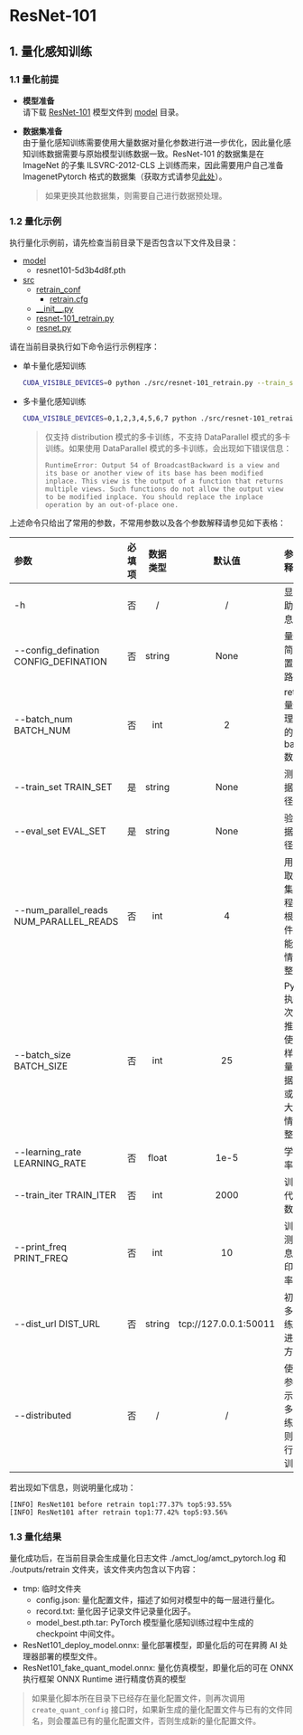 # ResNet-101

## 1. 量化感知训练

### 1.1 量化前提

+ **模型准备**  
请下载 [ResNet-101](https://obs-9be7.obs.cn-east-2.myhuaweicloud.com/003_Atc_Models/AE/ATC%20Model/resnet-101_nuq/resnet101-5d3b4d8f.pth) 模型文件到 [model](./model/) 目录。

+ **数据集准备**  
由于量化感知训练需要使用大量数据对量化参数进行进一步优化，因此量化感知训练数据需要与原始模型训练数据一致。ResNet-101 的数据集是在 ImageNet 的子集 ILSVRC-2012-CLS 上训练而来，因此需要用户自己准备 ImagenetPytorch 格式的数据集（获取方式请参见[此处](https://github.com/pytorch/examples/tree/master/imagenet)）。
  
  > 如果更换其他数据集，则需要自己进行数据预处理。

### 1.2 量化示例

执行量化示例前，请先检查当前目录下是否包含以下文件及目录：

+ [model](./model/)
  + resnet101-5d3b4d8f.pth
+ [src](./src/)
  + [retrain_conf](./src/retrain_conf/)
    + [retrain.cfg](./src/retrain_conf/retrain.cfg)
  + [\_\_init__.py](./src/__init__.py)
  + [resnet-101_retrain.py](./src/resnet-101_retrain.py)
  + [resnet.py](./src/resnet.py)

请在当前目录执行如下命令运行示例程序：

+ 单卡量化感知训练

  ```bash
  CUDA_VISIBLE_DEVICES=0 python ./src/resnet-101_retrain.py --train_set TRAIN_SET --eval_set EVAL_SET --config_defination ./src/retrain_conf/retrain.cfg
  ```

+ 多卡量化感知训练

  ```bash
  CUDA_VISIBLE_DEVICES=0,1,2,3,4,5,6,7 python ./src/resnet-101_retrain.py --train_set TRAIN_SET --eval_set EVAL_SET --config_defination ./src/retrain_conf/retrain.cfg --distributed
  ```

  > 仅支持 distribution 模式的多卡训练，不支持 DataParallel 模式的多卡训练。如果使用 DataParallel 模式的多卡训练，会出现如下错误信息：
  >
  > ```none
  > RuntimeError: Output 54 of BroadcastBackward is a view and its base or another view of its base has been modified inplace. This view is the output of a function that returns multiple views. Such functions do not allow the output view to be modified inplace. You should replace the inplace operation by an out-of-place one.
  > ```

上述命令只给出了常用的参数，不常用参数以及各个参数解释请参见如下表格：

| 参数 | 必填项 | 数据类型 | 默认值 | 参数解释 |
| :-- | :-: | :-: | :-: | :-- |
| -h | 否 | / | / | 显示帮助信息。 |
| --config_defination CONFIG_DEFINATION | 否 | string | None | 量化的简易配置文件路径。 |
| --batch_num BATCH_NUM | 否 | int | 2 | retrain 量化推理阶段的 batch 数。 |
| --train_set TRAIN_SET | 是 | string | None | 测试数据集路径。 |
| --eval_set EVAL_SET | 是 | string | None | 验证数据集路径。 |
|  --num_parallel_reads NUM_PARALLEL_READS | 否 | int | 4 | 用于读取数据集的线程数，根据硬件运算能力酌情调整。 |
| --batch_size BATCH_SIZE | 否 | int | 25 | PyTorch 执行一次前向推理所使用的样本数量，根据内存或显存大小酌情调整。 |
| --learning_rate LEARNING_RATE | 否 | float | 1e-5 | 学习率。 |
| --train_iter TRAIN_ITER | 否 | int | 2000 | 训练迭代次数。 |
| --print_freq PRINT_FREQ | 否 | int | 10 | 训练及测试信息的打印频率。 |
| --dist_url DIST_URL | 否 | string | tcp://127.0.0.1:50011 | 初始化多卡训练通信进程的方法。 |
| --distributed | 否 | / | / | 使用该参数表示进行多卡训练，否则不进行多卡训练。 |

若出现如下信息，则说明量化成功：

```none
[INFO] ResNet101 before retrain top1:77.37% top5:93.55%
[INFO] ResNet101 after retrain top1:77.42% top5:93.56%
```

### 1.3 量化结果

量化成功后，在当前目录会生成量化日志文件 ./amct_log/amct_pytorch.log 和 ./outputs/retrain 文件夹，该文件夹内包含以下内容：

+ tmp: 临时文件夹
  + config.json: 量化配置文件，描述了如何对模型中的每一层进行量化。
  + record.txt: 量化因子记录文件记录量化因子。
  + model_best.pth.tar: PyTorch 模型量化感知训练过程中生成的 checkpoint 中间文件。
+ ResNet101_deploy_model.onnx: 量化部署模型，即量化后的可在昇腾 AI 处理器部署的模型文件。
+ ResNet101_fake_quant_model.onnx: 量化仿真模型，即量化后的可在 ONNX 执行框架 ONNX Runtime 进行精度仿真的模型

> 如果量化脚本所在目录下已经存在量化配置文件，则再次调用 `create_quant_config` 接口时，如果新生成的量化配置文件与已有的文件同名，则会覆盖已有的量化配置文件，否则生成新的量化配置文件。

